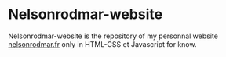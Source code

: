 # Nelsonrodmar-website
 
 Nelsonrodmar-website is the repository of my personnal website [nelsonrodmar.fr](https://nelsonrodmar.fr) only in HTML-CSS et Javascript for know.